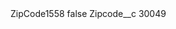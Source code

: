 <?xml version="1.0" encoding="UTF-8"?>
<CustomMetadata xmlns="http://soap.sforce.com/2006/04/metadata" xmlns:xsi="http://www.w3.org/2001/XMLSchema-instance" xmlns:xsd="http://www.w3.org/2001/XMLSchema">
    <label>ZipCode1558</label>
    <protected>false</protected>
    <values>
        <field>Zipcode__c</field>
        <value xsi:type="xsd:string">30049</value>
    </values>
</CustomMetadata>
